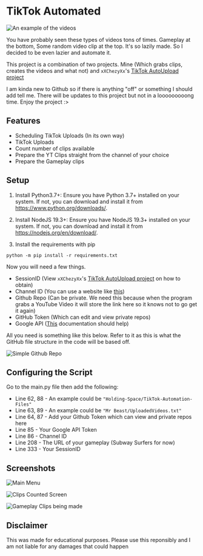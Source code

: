 
# TikTok Automated
![An example of the videos](https://i.imgur.com/MPNTg4y.png)

You have probably seen these types of videos tons of times. Gameplay at the bottom, Some random video clip at the top. It's so lazily made. So I decided to be even lazier and automate it. 

This project is a combination of two projects. Mine (Which grabs clips, creates the videos and what not) and ```xXChezyXx```'s [TikTok AutoUpload project](https://github.com/xXChezyXx/TikTok-AutoUpload)

I am kinda new to Github so if there is anything "off" or something I should add tell me. There will be updates to this project but not in a looooooooong time. Enjoy the project :>
## Features

- Scheduling TikTok Uploads (In its own way)
- TikTok Uploads
- Count number of clips available
- Prepare the YT Clips straight from the channel of your choice
- Prepare the Gameplay clips




## Setup
1. Install Python3.7+: Ensure you have Python 3.7+ installed on your system. If not, you can download and install it from https://www.python.org/downloads/.

2. Install NodeJS 19.3+: Ensure you have NodeJS 19.3+ installed on your system. If not, you can download and install it from https://nodejs.org/en/download/.

3. Install the requirements with pip
```
python -m pip install -r requirements.txt
```

Now you will need a few things. 
- SessionID (View ```xXChezyXx```'s [TikTok AutoUpload project](https://github.com/xXChezyXx/TikTok-AutoUpload) on how to obtain)
- Channel ID (You can use a website like [this](https://commentpicker.com/youtube-channel-id.php))
- Github Repo (Can be private. We need this because when the program grabs a YouTube Video it will store the link here so it knows not to go get it again)
- GitHub Token (Which can edit and view private repos)
- Google API ([This](https://developers.google.com/docs/api/quickstart/python) documentation should help)

All you need is something like this below. Refer to it as this is what the GitHub file structure in the code will be based off.

![Simple Github Repo](https://i.imgur.com/y5GDdQ9.png)

## Configuring the Script
Go to the main.py file then add the following:

- Line 62, 88 - An example could be ```"Holding-Space/TikTok-Automation-Files"```
- Line 63, 89 - An example could be ```"Mr Beast/UploadedVideos.txt"```
- Line 64, 87 - Add your Github Token which can view and private repos here
- Line 85 - Your Google API Token
- Line 86 - Channel ID
- Line 208 - The URL of your gameplay (Subway Surfers for now)
- Line 333 - Your SessionID
## Screenshots

![Main Menu](https://i.imgur.com/kbLldLZ.png)

![Clips Counted Screen](https://i.imgur.com/6EpjAHl.png)

![Gameplay Clips being made](https://i.imgur.com/glOYBIM.png)
## Disclaimer

This was made for educational purposes. Please use this reponsibly and I am not liable for any damages that could happen

